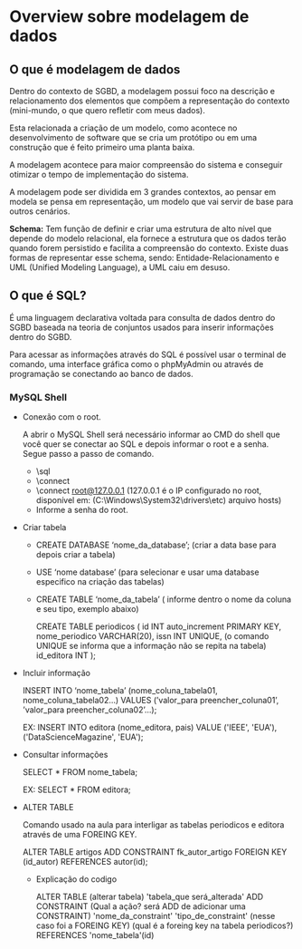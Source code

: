 # Overview sobre modelagem de dados

## O que é modelagem de dados

Dentro do contexto de SGBD, a modelagem possui foco na descrição e relacionamento dos elementos que compõem a representação do contexto (mini-mundo, o que quero refletir com meus dados).

Esta relacionada a criação de um modelo, como acontece no desenvolvimento de software que se cria um protótipo ou em uma construção que é feito primeiro uma planta baixa.

A modelagem acontece para maior compreensão do sistema e conseguir otimizar o tempo de implementação do sistema.

A modelagem pode ser dividida em 3 grandes contextos, ao pensar em modela se pensa em representação, um modelo que vai servir de base para outros cenários.

**Schema:** Tem função de definir e criar uma estrutura de alto nível que depende do modelo relacional, ela fornece a estrutura que os dados terão quando forem persistido e facilita a compreensão do contexto. Existe duas formas de representar esse schema, sendo: Entidade-Relacionamento e UML (Unified Modeling Language), a UML caiu em desuso.

## O que é SQL?

É uma linguagem declarativa voltada para consulta de dados dentro do SGBD baseada na teoria de conjuntos usados para inserir informações dentro do SGBD.

Para acessar as informações através do SQL é possível usar o terminal de comando, uma interface gráfica como o phpMyAdmin ou através de programação se conectando ao banco de dados.

### MySQL Shell

- Conexão com o root.
    
    A abrir o MySQL Shell será necessário informar ao CMD do shell que você quer se conectar ao SQL e depois informar o root e a senha. Segue passo a passo de comando. 
    
    - \sql
    - \connect
    - \connect root@127.0.0.1 (127.0.0.1 é o IP configurado no root, disponível em: (C:\Windows\System32\drivers\etc) arquivo hosts)
    - Informe a senha do root.
- Criar tabela
    - CREATE DATABASE ‘nome_da_database’; (criar a data base para depois criar a tabela)
    - USE ‘nome database’ (para selecionar e usar uma database especifico na criação das tabelas)
    - CREATE TABLE ‘nome_da_tabela’ ( informe dentro o nome da coluna e seu tipo, exemplo abaixo)
        
        CREATE TABLE periodicos (
        id INT auto_increment PRIMARY KEY,
        nome_periodico VARCHAR(20),
        issn INT UNIQUE, (o comando UNIQUE se informa que a informação não se repita na tabela)
        id_editora INT
        );
        
- Incluir informação
    
    INSERT INTO ‘nome_tabela’ (nome_coluna_tabela01, nome_coluna_tabela02…) VALUES (’valor_para preencher_coluna01’, ’valor_para preencher_coluna02’…);
    
    EX: INSERT INTO editora (nome_editora, pais) VALUE ('IEEE', 'EUA'), ('DataScienceMagazine', 'EUA');
    
- Consultar informações
    
    SELECT * FROM nome_tabela;
    
    EX: SELECT * FROM editora;
    
- ALTER TABLE
    
    Comando usado na aula para interligar as tabelas periodicos e editora através de uma FOREING KEY. 
    
    ALTER TABLE artigos ADD CONSTRAINT fk_autor_artigo FOREIGN KEY (id_autor) REFERENCES autor(id);
    
    - Explicação do codigo
        
        ALTER TABLE (alterar tabela) 'tabela_que será_alterada' ADD CONSTRAINT (Qual a ação? será ADD de adicionar uma CONSTRAINT) 'nome_da_constraint'  'tipo_de_constraint' (nesse caso foi a FOREING KEY) (qual é a foreing key na tabela periodicos?) REFERENCES 'nome_tabela'(id)